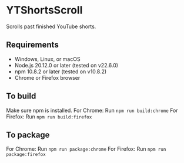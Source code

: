 # YTShortsScroll
Scrolls past finished YouTube shorts.

## Requirements
- Windows, Linux, or macOS
- Node.js 20.12.0 or later (tested on v22.6.0)
- npm 10.8.2 or later (tested on v10.8.2)
- Chrome or Firefox browser

## To build
Make sure npm is installed.
For Chrome: Run `npm run build:chrome`
For Firefox: Run `npm run build:firefox`

## To package
For Chrome: Run `npm run package:chrome`
For Firefox: Run `npm run package:firefox`